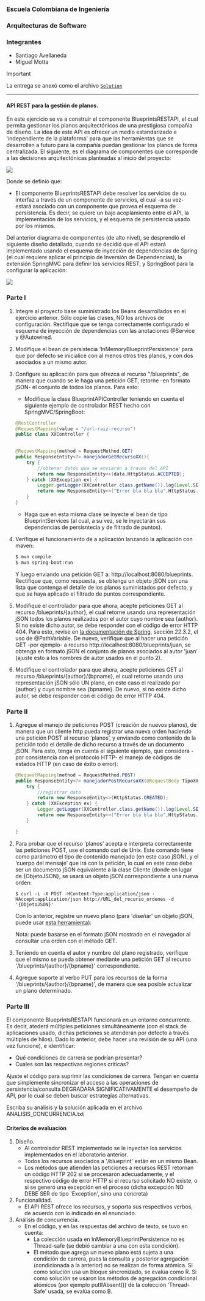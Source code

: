 ### Escuela Colombiana de Ingeniería

### Arquitecturas de Software
### Integrantes
- Santiago Avellaneda
- Miguel Motta


> [!IMPORTANT]
> La entrega se anexó como el archivo [`Solution`](Solution.md)
-------------

#### API REST para la gestión de planos.

En este ejercicio se va a construír el componente BlueprintsRESTAPI, el cual permita gestionar los planos arquitectónicos de una prestigiosa compañia de diseño. La idea de este API es ofrecer un medio estandarizado e 'independiente de la plataforma' para que las herramientas que se desarrollen a futuro para la compañía puedan gestionar los planos de forma centralizada.
El siguiente, es el diagrama de componentes que corresponde a las decisiones arquitectónicas planteadas al inicio del proyecto:

![](img/CompDiag.png)

Donde se definió que:

* El componente BlueprintsRESTAPI debe resolver los servicios de su interfaz a través de un componente de servicios, el cual -a su vez- estará asociado con un componente que provea el esquema de persistencia. Es decir, se quiere un bajo acoplamiento entre el API, la implementación de los servicios, y el esquema de persistencia usado por los mismos.

Del anterior diagrama de componentes (de alto nivel), se desprendió el siguiente diseño detallado, cuando se decidió que el API estará implementado usando el esquema de inyección de dependencias de Spring (el cual requiere aplicar el principio de Inversión de Dependencias), la extensión SpringMVC para definir los servicios REST, y SpringBoot para la configurar la aplicación:


![](img/ClassDiagram.png)

### Parte I

1. Integre al proyecto base suministrado los Beans desarrollados en el ejercicio anterior. Sólo copie las clases, NO los archivos de configuración. Rectifique que se tenga correctamente configurado el esquema de inyección de dependencias con las anotaciones @Service y @Autowired.

2. Modifique el bean de persistecia 'InMemoryBlueprintPersistence' para que por defecto se inicialice con al menos otros tres planos, y con dos asociados a un mismo autor.

3. Configure su aplicación para que ofrezca el recurso "/blueprints", de manera que cuando se le haga una petición GET, retorne -en formato jSON- el conjunto de todos los planos. Para esto:

	* Modifique la clase BlueprintAPIController teniendo en cuenta el siguiente ejemplo de controlador REST hecho con SpringMVC/SpringBoot:

	```java
	@RestController
	@RequestMapping(value = "/url-raiz-recurso")
	public class XXController {
    
        
    @RequestMapping(method = RequestMethod.GET)
    public ResponseEntity<?> manejadorGetRecursoXX(){
        try {
            //obtener datos que se enviarán a través del API
            return new ResponseEntity<>(data,HttpStatus.ACCEPTED);
        } catch (XXException ex) {
            Logger.getLogger(XXController.class.getName()).log(Level.SEVERE, null, ex);
            return new ResponseEntity<>("Error bla bla bla",HttpStatus.NOT_FOUND);
        }        
	}

	```
	* Haga que en esta misma clase se inyecte el bean de tipo BlueprintServices (al cual, a su vez, se le inyectarán sus dependencias de persisntecia y de filtrado de puntos).

4. Verifique el funcionamiento de a aplicación lanzando la aplicación con maven:

	```bash
	$ mvn compile
	$ mvn spring-boot:run
	
	```
	Y luego enviando una petición GET a: http://localhost:8080/blueprints. Rectifique que, como respuesta, se obtenga un objeto jSON con una lista que contenga el detalle de los planos suministados por defecto, y que se haya aplicado el filtrado de puntos correspondiente.


5. Modifique el controlador para que ahora, acepte peticiones GET al recurso /blueprints/{author}, el cual retorne usando una representación jSON todos los planos realizados por el autor cuyo nombre sea {author}. Si no existe dicho autor, se debe responder con el código de error HTTP 404. Para esto, revise en [la documentación de Spring](http://docs.spring.io/spring/docs/current/spring-framework-reference/html/mvc.html), sección 22.3.2, el uso de @PathVariable. De nuevo, verifique que al hacer una petición GET -por ejemplo- a recurso http://localhost:8080/blueprints/juan, se obtenga en formato jSON el conjunto de planos asociados al autor 'juan' (ajuste esto a los nombres de autor usados en el punto 2).

6. Modifique el controlador para que ahora, acepte peticiones GET al recurso /blueprints/{author}/{bpname}, el cual retorne usando una representación jSON sólo UN plano, en este caso el realizado por {author} y cuyo nombre sea {bpname}. De nuevo, si no existe dicho autor, se debe responder con el código de error HTTP 404. 



### Parte II

1.  Agregue el manejo de peticiones POST (creación de nuevos planos), de manera que un cliente http pueda registrar una nueva orden haciendo una petición POST al recurso ‘planos’, y enviando como contenido de la petición todo el detalle de dicho recurso a través de un documento jSON. Para esto, tenga en cuenta el siguiente ejemplo, que considera -por consistencia con el protocolo HTTP- el manejo de códigos de estados HTTP (en caso de éxito o error):

	```	java
	@RequestMapping(method = RequestMethod.POST)	
	public ResponseEntity<?> manejadorPostRecursoXX(@RequestBody TipoXX o){
        try {
            //registrar dato
            return new ResponseEntity<>(HttpStatus.CREATED);
        } catch (XXException ex) {
            Logger.getLogger(XXController.class.getName()).log(Level.SEVERE, null, ex);
            return new ResponseEntity<>("Error bla bla bla",HttpStatus.FORBIDDEN);            
        }        
 	
	}
	```	


2.  Para probar que el recurso ‘planos’ acepta e interpreta
    correctamente las peticiones POST, use el comando curl de Unix. Este
    comando tiene como parámetro el tipo de contenido manejado (en este
    caso jSON), y el ‘cuerpo del mensaje’ que irá con la petición, lo
    cual en este caso debe ser un documento jSON equivalente a la clase
    Cliente (donde en lugar de {ObjetoJSON}, se usará un objeto jSON correspondiente a una nueva orden:

	```	
	$ curl -i -X POST -HContent-Type:application/json -HAccept:application/json http://URL_del_recurso_ordenes -d '{ObjetoJSON}'
	```	

	Con lo anterior, registre un nuevo plano (para 'diseñar' un objeto jSON, puede usar [esta herramienta](http://www.jsoneditoronline.org/)):
	

	Nota: puede basarse en el formato jSON mostrado en el navegador al consultar una orden con el método GET.


3. Teniendo en cuenta el autor y numbre del plano registrado, verifique que el mismo se pueda obtener mediante una petición GET al recurso '/blueprints/{author}/{bpname}' correspondiente.

4. Agregue soporte al verbo PUT para los recursos de la forma '/blueprints/{author}/{bpname}', de manera que sea posible actualizar un plano determinado.


### Parte III

El componente BlueprintsRESTAPI funcionará en un entorno concurrente. Es decir, atederá múltiples peticiones simultáneamente (con el stack de aplicaciones usado, dichas peticiones se atenderán por defecto a través múltiples de hilos). Dado lo anterior, debe hacer una revisión de su API (una vez funcione), e identificar:

* Qué condiciones de carrera se podrían presentar?
* Cuales son las respectivas regiones críticas?

Ajuste el código para suprimir las condiciones de carrera. Tengan en cuenta que simplemente sincronizar el acceso a las operaciones de persistencia/consulta DEGRADARÁ SIGNIFICATIVAMENTE el desempeño de API, por lo cual se deben buscar estrategias alternativas.

Escriba su análisis y la solución aplicada en el archivo ANALISIS_CONCURRENCIA.txt

#### Criterios de evaluación

1. Diseño.
	* Al controlador REST implementado se le inyectan los servicios implementados en el laboratorio anterior.
	* Todos los recursos asociados a '/blueprint' están en un mismo Bean.
	* Los métodos que atienden las peticiones a recursos REST retornan un código HTTP 202 si se procesaron adecuadamente, y el respectivo código de error HTTP si el recurso solicitado NO existe, o si se generó una excepción en el proceso (dicha excepción NO DEBE SER de tipo 'Exception', sino una concreta)	
2. Funcionalidad.
	* El API REST ofrece los recursos, y soporta sus respectivos verbos, de acuerdo con lo indicado en el enunciado.
3. Análisis de concurrencia.
	* En el código, y en las respuestas del archivo de texto, se tuvo en cuenta:
		* La colección usada en InMemoryBlueprintPersistence no es Thread-safe (se debió cambiar a una con esta condición).
		* El método que agrega un nuevo plano está sujeta a una condición de carrera, pues la consulta y posterior agregación (condicionada a la anterior) no se realizan de forma atómica. Si como solución usa un bloque sincronizado, se evalúa como R. Si como solución se usaron los métodos de agregación condicional atómicos (por ejemplo putIfAbsent()) de la colección 'Thread-Safe' usada, se evalúa como B.
